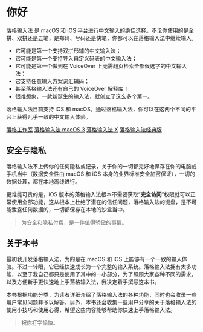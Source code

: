 # 你好

落格输入法 是 macOS 和 iOS 平台进行中文输入的绝佳选择。不论你使用的是全拼、双拼还是五笔，是郑码、兮码还是快笔，你都可以在落格输入法中继续输入。

* 它可能是第一个支持双拼形辅的中文输入法；
* 它可能是第一个支持导入自定义码表的中文输入法；
* 它可能是第一个做到在 VoiceOver 上无需翻页检索全部候选字的中文输入法；
* 它支持任意输入方案词汇辅码；
* 甚至落格输入法还有自己的 VoiceOver 解释库！
* 很难想象，一款新诞生的输入法，就创立了这么多个第一。

落格输入法目前支持 iOS 和 macOS。通过落格输入法，你可以在这两个不同的平台上获得几乎一致的中文输入体验。

[落格工作室](https://im.logcg.com)
[落格输入法 macOS 3](https://im.logcg.com/loginputmac3)
[落格输入法 X](https://im.logcg.com/loginputx)
[落格输入法经典版](https://im.logcg.com/loginput)

## 安全与隐私

落格输入法不上传你的任何隐私或记录，关于你的一切都完好地保存在你的电脑或手机当中（数据安全性由 macOS 和 iOS 本身的业界标准安全加密保证），一切的数据处理，都在本地离线进行。

更难能可贵的是，iOS 版本的落格输入法根本不需要获取“**完全访问**”权限就可以正常使用全部功能，这从根本上杜绝了潜在的信任问题，落格输入法的键盘，是不可能泄露任何数据的，一切都保存在本地的沙盒当中。

> 为安全和隐私付费，是一件值得骄傲的事情。

## 关于本书

最初我开发落格输入法，为的是在 macOS 和 iOS 上能够有一个一致的输入体验。不过一转眼，它已经快速成长为一个完整的输入系统。落格输入法拥有太多功能，以至于我自己都只是使用了其中的一小部分，为了照顾大家各种不同的需求，以及方便新手更快速地上手落格输入法，我决定着手撰写这本书。

本书根据功能分类，为读者详细介绍了落格输入法的各种功能，同时也会收录一些用户常见问题并予以解答。另外，本书还会收集一些用户分享的关于落格输入法的使用小技巧和使用心得，希望这些内容能够帮助你快速上手落格输入法。

> 祝你打字愉快。

